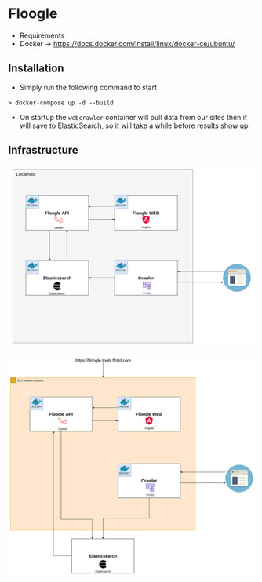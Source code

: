 # Floogle
* Requirements 
 * Docker -> https://docs.docker.com/install/linux/docker-ce/ubuntu/

## Installation
* Simply run the following command to start
```
> docker-compose up -d --build 
```
* On startup the `webcrawler` container will pull data from our sites then it will save to ElasticSearch, so it will take a while before results show up

## Infrastructure
![alt text](img/Floogle%20Infra%20Local.png "Local Infrastructure")

![alt text](img/Floogle%20Infra%20Prod.png "Local Infrastructure")